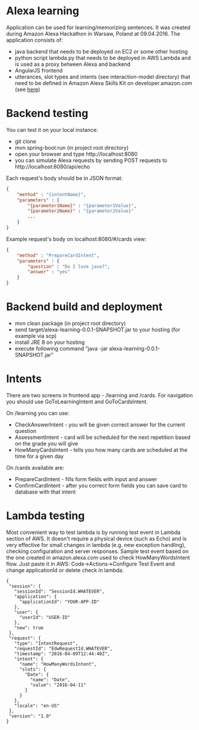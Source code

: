 Alexa learning
====
Application can be used for learning/memorizing sentences. It was created during Amazon
Alexa Hackathon in Warsaw, Poland at 09.04.2016. 
The application consists of:
* java backend that needs to be deployed on EC2 or some other hosting
* python script lambda.py that needs to be deployed in AWS Lambda and is used as a proxy between Alexa and backend
* AngularJS frontend 
* utterances, slot types and intents (see interaction-model directory) that need to be defined in Amazon Alexa Skills Kit on developer.amazon.com (see [here]( https://developer.amazon.com/appsandservices/solutions/alexa/alexa-skills-kit/docs/developing-an-alexa-skill-as-a-lambda-function))

Backend testing
====
You can test it on your local instance:

* git clone
* mvn spring-boot:run (in project root directory)
* open your browser and type http://localhost:8080
* you can simulate Alexa requests by sending POST requests to http://localhost:8080/api/echo

Each request's body should be in JSON format:
```json
{ 
    "method" : "{intentName}", 
    "parameters" : {
        "{parameter1Name}" : "{parameter1Value}", 
        "{parameter2Name}" : "{parameter2Value}" 
        ...
    }
}
```

Example request's body on localhost:8080/#/cards view:
```json
{ 
    "method" : "PrepareCardIntent", 
    "parameters" : {
        "question" : "Do I love java?", 
        "answer" : "yes" 
    }
}
```

Backend build and deployment
====

* mvn clean package (in project root directory)
* send target/alexa-learning-0.0.1-SNAPSHOT.jar to your hosting (for example via scp)
* install JRE 8 on your hosting
* execute following command "java -jar alexa-learning-0.0.1-SNAPSHOT.jar" 

Intents
====
There are two screens in frontend app - /learning and /cards. For navigation you should use GoToLearningIntent and GoToCardsIntent. 

On /learning you can use:
* CheckAnswerIntent - you will be given correct answer for the current question
* AssessmentIntent - card will be scheduled for the next repetition based on the grade you will give
* HowManyCardsIntent - tells you how many cards are scheduled at the time for a given day

On /cards available are:
* PrepareCardIntent - fills form fields with input and answer
* ConfirmCardIntent - after you correct form fields you can save card to database with that intent

Lambda testing
====
Most convenient way to test lambda is by running test event in Lambda section of AWS. It doesn't require a physical device (such as Echo) and is very effective for small changes in lambda (e.g. new exception handling), checking configuration and server responses.
Sample test event based on the one created in amazon.alexa.com used to check HowManyWordsIntent flow. 
Just paste it in AWS: Code->Actions->Configure Test Event and change applicationId or delete check in lambda.

```
{
 "session": {
   "sessionId": "SessionId.WHATEVER",
   "application": {
     "applicationId": "YOUR-APP-ID"
   },
   "user": {
     "userId": "USER-ID"
   },
   "new": true
 },
 "request": {
   "type": "IntentRequest",
   "requestId": "EdwRequestId.WHATEVER",
   "timestamp": "2016-04-09T12:44:40Z",
   "intent": {
     "name": "HowManyWordsIntent",
     "slots": {
       "Date": {
         "name": "Date",
         "value": "2016-04-11"
       }
     }
   },
   "locale": "en-US"
 },
 "version": "1.0"
}
```
